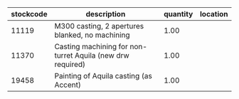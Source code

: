 |stockcode|description|quantity|location|
|---------|-----------|--------|--------|
|11119|M300 casting, 2 apertures blanked, no machining|1.00||
|11370|Casting machining  for non-turret Aquila (new drw required)|1.00||
|19458|Painting of Aquila casting (as Accent)|1.00||
